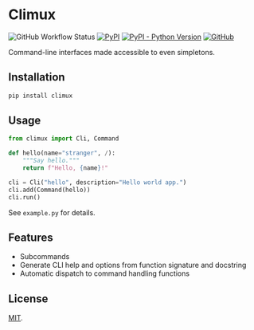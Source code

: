 Climux
======

![GitHub Workflow Status](https://img.shields.io/github/workflow/status/lggruspe/climux/Python%20package)
[![PyPI](https://img.shields.io/pypi/v/climux)](https://pypi.org/project/climux/)
[![PyPI - Python Version](https://img.shields.io/pypi/pyversions/climux)](https://pypi.org/project/climux/)
[![GitHub](https://img.shields.io/github/license/lggruspe/climux)](./LICENSE)

Command-line interfaces made accessible to even simpletons.

Installation
------------

```bash
pip install climux
```

Usage
-----

```python
from climux import Cli, Command

def hello(name="stranger", /):
    """Say hello."""
    return f"Hello, {name}!"

cli = Cli("hello", description="Hello world app.")
cli.add(Command(hello))
cli.run()
```

See `example.py` for details.

Features
--------

- Subcommands
- Generate CLI help and options from function signature and docstring
- Automatic dispatch to command handling functions

License
-------

[MIT](./LICENSE).
